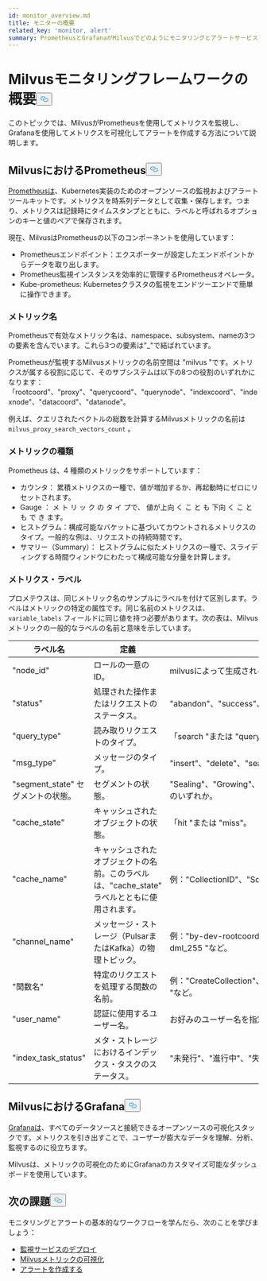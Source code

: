 ```yaml
---
id: monitor_overview.md
title: モニターの概要
related_key: 'monitor, alert'
summary: PrometheusとGrafanaがMilvusでどのようにモニタリングとアラートサービスに使用されているかをご紹介します。
---
```

<h1 id="Milvus-monitoring-framework-overview" class="common-anchor-header">Milvusモニタリングフレームワークの概要<button data-href="#Milvus-monitoring-framework-overview" class="anchor-icon" translate="no">
      <svg translate="no"
        aria-hidden="true"
        focusable="false"
        height="20"
        version="1.1"
        viewBox="0 0 16 16"
        width="16"
      >
        <path
          fill="#0092E4"
          fill-rule="evenodd"
          d="M4 9h1v1H4c-1.5 0-3-1.69-3-3.5S2.55 3 4 3h4c1.45 0 3 1.69 3 3.5 0 1.41-.91 2.72-2 3.25V8.59c.58-.45 1-1.27 1-2.09C10 5.22 8.98 4 8 4H4c-.98 0-2 1.22-2 2.5S3 9 4 9zm9-3h-1v1h1c1 0 2 1.22 2 2.5S13.98 12 13 12H9c-.98 0-2-1.22-2-2.5 0-.83.42-1.64 1-2.09V6.25c-1.09.53-2 1.84-2 3.25C6 11.31 7.55 13 9 13h4c1.45 0 3-1.69 3-3.5S14.5 6 13 6z"
        ></path>
      </svg>
    </button></h1><p>このトピックでは、MilvusがPrometheusを使用してメトリクスを監視し、Grafanaを使用してメトリクスを可視化してアラートを作成する方法について説明します。</p>
<h2 id="Prometheus-in-Milvus" class="common-anchor-header">MilvusにおけるPrometheus<button data-href="#Prometheus-in-Milvus" class="anchor-icon" translate="no">
      <svg translate="no"
        aria-hidden="true"
        focusable="false"
        height="20"
        version="1.1"
        viewBox="0 0 16 16"
        width="16"
      >
        <path
          fill="#0092E4"
          fill-rule="evenodd"
          d="M4 9h1v1H4c-1.5 0-3-1.69-3-3.5S2.55 3 4 3h4c1.45 0 3 1.69 3 3.5 0 1.41-.91 2.72-2 3.25V8.59c.58-.45 1-1.27 1-2.09C10 5.22 8.98 4 8 4H4c-.98 0-2 1.22-2 2.5S3 9 4 9zm9-3h-1v1h1c1 0 2 1.22 2 2.5S13.98 12 13 12H9c-.98 0-2-1.22-2-2.5 0-.83.42-1.64 1-2.09V6.25c-1.09.53-2 1.84-2 3.25C6 11.31 7.55 13 9 13h4c1.45 0 3-1.69 3-3.5S14.5 6 13 6z"
        ></path>
      </svg>
    </button></h2><p><a href="https://prometheus.io/docs/introduction/overview/">Prometheusは</a>、Kubernetes実装のためのオープンソースの監視およびアラートツールキットです。メトリクスを時系列データとして収集・保存します。つまり、メトリクスは記録時にタイムスタンプとともに、ラベルと呼ばれるオプションのキーと値のペアで保存されます。</p>
<p>現在、MilvusはPrometheusの以下のコンポーネントを使用しています：</p>
<ul>
<li>Prometheusエンドポイント：エクスポーターが設定したエンドポイントからデータを取り出します。</li>
<li>Prometheus監視インスタンスを効率的に管理するPrometheusオペレータ。</li>
<li>Kube-prometheus: Kubernetesクラスタの監視をエンドツーエンドで簡単に操作できます。</li>
</ul>
<h3 id="Metric-names" class="common-anchor-header">メトリック名</h3><p>Prometheusで有効なメトリック名は、namespace、subsystem、nameの3つの要素を含んでいます。これら3つの要素は"_"で結ばれています。</p>
<p>Prometheusが監視するMilvusメトリックの名前空間は "milvus "です。メトリクスが属する役割に応じて、そのサブシステムは以下の8つの役割のいずれかになります：「rootcoord"、"proxy"、"querycoord"、"querynode"、"indexcoord"、"indexnode"、"datacoord"、"datanode"。</p>
<p>例えば、クエリされたベクトルの総数を計算するMilvusメトリックの名前は<code translate="no">milvus_proxy_search_vectors_count</code> 。</p>
<h3 id="Metric-types" class="common-anchor-header">メトリックの種類</h3><p>Prometheus は、4 種類のメトリックをサポートしています：</p>
<ul>
<li>カウンタ： 累積メトリクスの一種で、値が増加するか、再起動時にゼロにリセットされます。</li>
<li>Gauge ： メ ト リ ッ ク の タ イ プで、 値が上向 く こ と も 下向 く こ と も で き ます。</li>
<li>ヒストグラム：構成可能なバケットに基づいてカウントされるメトリクスのタイプ。一般的な例は、リクエストの持続時間です。</li>
<li>サマリー（Summary）： ヒストグラムに似たメトリクスの一種で、スライディングする時間ウィンドウにわたって構成可能な分量を計算します。</li>
</ul>
<h3 id="Metric-labels" class="common-anchor-header">メトリクス・ラベル</h3><p>プロメテウスは、同じメトリック名のサンプルにラベルを付けて区別します。ラベルはメトリックの特定の属性です。同じ名前のメトリクスは、<code translate="no">variable_labels</code> フィールドに同じ値を持つ必要があります。次の表は、Milvus メトリックの一般的なラベルの名前と意味を示しています。</p>
<table>
<thead>
<tr><th>ラベル名</th><th>定義</th><th>値</th></tr>
</thead>
<tbody>
<tr><td>"node_id"</td><td>ロールの一意のID。</td><td>milvusによって生成されるグローバルにユニークなID。</td></tr>
<tr><td>"status"</td><td>処理された操作またはリクエストのステータス。</td><td>"abandon"、"success"、または "fail"。</td></tr>
<tr><td>"query_type"</td><td>読み取りリクエストのタイプ。</td><td>「search "または "query"。</td></tr>
<tr><td>"msg_type"</td><td>メッセージのタイプ。</td><td>"insert"、"delete"、"search"、または "query"。</td></tr>
<tr><td>"segment_state" セグメントの状態。</td><td>セグメントの状態。</td><td>"Sealing"、"Growing"、"Flushed"、"Dropped"、"Importing" のいずれか。</td></tr>
<tr><td>"cache_state"</td><td>キャッシュされたオブジェクトの状態。</td><td>「hit "または "miss"。</td></tr>
<tr><td>"cache_name"</td><td>キャッシュされたオブジェクトの名前。このラベルは、"cache_state" ラベルとともに使用されます。</td><td>例："CollectionID"、"Schema "など。</td></tr>
<tr><td>"channel_name"</td><td>メッセージ・ストレージ（PulsarまたはKafka）の物理トピック。</td><td>例："by-dev-rootcoord-dml_0"、"by-dev-rootcoord-dml_255 "など。</td></tr>
<tr><td>"関数名"</td><td>特定のリクエストを処理する関数の名前。</td><td>例："CreateCollection"、"CreatePartition"、"CreateIndex "など。</td></tr>
<tr><td>"user_name"</td><td>認証に使用するユーザー名。</td><td>お好みのユーザー名を指定してください。</td></tr>
<tr><td>"index_task_status"</td><td>メタ・ストレージにおけるインデックス・タスクのステータス。</td><td>"未発行"、"進行中"、"失敗"、"終了"、または "リサイクル"。</td></tr>
</tbody>
</table>
<h2 id="Grafana-in-Milvus" class="common-anchor-header">MilvusにおけるGrafana<button data-href="#Grafana-in-Milvus" class="anchor-icon" translate="no">
      <svg translate="no"
        aria-hidden="true"
        focusable="false"
        height="20"
        version="1.1"
        viewBox="0 0 16 16"
        width="16"
      >
        <path
          fill="#0092E4"
          fill-rule="evenodd"
          d="M4 9h1v1H4c-1.5 0-3-1.69-3-3.5S2.55 3 4 3h4c1.45 0 3 1.69 3 3.5 0 1.41-.91 2.72-2 3.25V8.59c.58-.45 1-1.27 1-2.09C10 5.22 8.98 4 8 4H4c-.98 0-2 1.22-2 2.5S3 9 4 9zm9-3h-1v1h1c1 0 2 1.22 2 2.5S13.98 12 13 12H9c-.98 0-2-1.22-2-2.5 0-.83.42-1.64 1-2.09V6.25c-1.09.53-2 1.84-2 3.25C6 11.31 7.55 13 9 13h4c1.45 0 3-1.69 3-3.5S14.5 6 13 6z"
        ></path>
      </svg>
    </button></h2><p><a href="https://grafana.com/docs/grafana/latest/introduction/">Grafanaは</a>、すべてのデータソースと接続できるオープンソースの可視化スタックです。メトリクスを引き出すことで、ユーザーが膨大なデータを理解、分析、監視するのに役立ちます。</p>
<p>Milvusは、メトリックの可視化のためにGrafanaのカスタマイズ可能なダッシュボードを使用しています。</p>
<h2 id="Whats-next" class="common-anchor-header">次の課題<button data-href="#Whats-next" class="anchor-icon" translate="no">
      <svg translate="no"
        aria-hidden="true"
        focusable="false"
        height="20"
        version="1.1"
        viewBox="0 0 16 16"
        width="16"
      >
        <path
          fill="#0092E4"
          fill-rule="evenodd"
          d="M4 9h1v1H4c-1.5 0-3-1.69-3-3.5S2.55 3 4 3h4c1.45 0 3 1.69 3 3.5 0 1.41-.91 2.72-2 3.25V8.59c.58-.45 1-1.27 1-2.09C10 5.22 8.98 4 8 4H4c-.98 0-2 1.22-2 2.5S3 9 4 9zm9-3h-1v1h1c1 0 2 1.22 2 2.5S13.98 12 13 12H9c-.98 0-2-1.22-2-2.5 0-.83.42-1.64 1-2.09V6.25c-1.09.53-2 1.84-2 3.25C6 11.31 7.55 13 9 13h4c1.45 0 3-1.69 3-3.5S14.5 6 13 6z"
        ></path>
      </svg>
    </button></h2><p>モニタリングとアラートの基本的なワークフローを学んだら、次のことを学びましょう：</p>
<ul>
<li><a href="/docs/ja/v2.5.x/monitor.md">監視サービスのデプロイ</a></li>
<li><a href="/docs/ja/v2.5.x/visualize.md">Milvusメトリックの可視化</a></li>
<li><a href="/docs/ja/v2.5.x/alert.md">アラートを作成する</a></li>
</ul>
